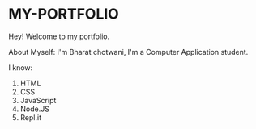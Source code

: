 # MY-PORTFOLIO

Hey! Welcome to my portfolio.

About Myself:
I'm Bharat chotwani, I'm a Computer Application student.

I know:

1. HTML
1. CSS
1. JavaScript
1. Node.JS
1. Repl.it
 